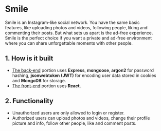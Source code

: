 # Smile

Smile is an Instagram-like social network. You have the same basic features, like uploading photos and videos, following people, liking and commenting their posts. But what sets us apart is the ad-free experience. Smile is the perfect choice if you want a private and ad-free environment where you can share unforgettable moments with other people.

## 1. How is it built
* [The back-end](./REST-API) portion uses **Express**, **mongoose**, **argon2** for password hashing, **jsonwebtoken (JWT)** for encoding user data stored in cookies and **MongoDB** for storage.
* [The front-end](./smile) portion uses **React**.

## 2. Functionality
* Unauthorized users are only allowed to login or register.
* Authorized users can upload photos and videos, change their profile picture and info, follow other people, like and comment posts.
